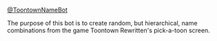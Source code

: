 <a href="https://twitter.com/ToontownNameBot/" target="_blank">@ToontownNameBot</a>

The purpose of this bot is to create random, but hierarchical, name combinations from the game Toontown Rewritten's pick-a-toon screen.
